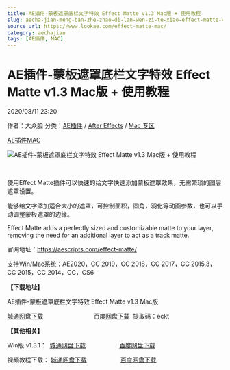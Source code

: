 ```yaml
---
title: AE插件-蒙板遮罩底栏文字特效 Effect Matte v1.3 Mac版 + 使用教程
slug: aecha-jian-meng-ban-zhe-zhao-di-lan-wen-zi-te-xiao-effect-matte-v1-3-macban-shi-yong-jiao-cheng
source_url: https://www.lookae.com/effect-matte-mac/
category: aechajian
tags: [AE插件, MAC]
---
```

# AE插件-蒙板遮罩底栏文字特效 Effect Matte v1.3 Mac版 + 使用教程

2020/08/11 23:20

作者：大众脸
分类：[AE插件](https://www.lookae.com/after-effects/aechajian/) / [After Effects](https://www.lookae.com/after-effects/) / [Mac 专区](https://www.lookae.com/mac-osx/)

[AE插件](https://www.lookae.com/tag/ae%e6%8f%92%e4%bb%b6/)[MAC](https://www.lookae.com/tag/mac/)

![AE插件-蒙板遮罩底栏文字特效 Effect Matte v1.3 Mac版 + 使用教程](https://www.lookae.com/wp-content/uploads/2018/07/Effect-Matte-.jpg "AE插件-蒙板遮罩底栏文字特效 Effect Matte v1.3 Mac版 + 使用教程-LookAE.com")

[﻿](https://cloud.video.taobao.com//play/u/705956171/p/1/e/6/t/1/50189362906.mp4?_=1")

使用Effect Matte插件可以快速的给文字快速添加蒙板遮罩效果，无需繁琐的图层遮罩设置。

能够给文字添加适合大小的遮罩，可控制面积，圆角，羽化等动画参数，也可以手动调整蒙板遮罩的边缘。

Effect Matte adds a perfectly sized and customizable matte to your layer, removing the need for an additional layer to act as a track matte.

官网地址：https://aescripts.com/effect-matte/

支持Win/Mac系统：AE2020，CC 2019，CC 2018，CC 2017，CC 2015.3，CC 2015，CC 2014，CC，CS6

**【下载地址】**

AE插件-蒙板遮罩底栏文字特效 Effect Matte v1.3 Mac版

[城通网盘下载](https://089u.com/file/680462-456699442)                              [百度网盘下载](https://pan.baidu.com/s/1GnMrc0Q8TWvAm7CXHo8gXw)  提取码：eckt

**【其他相关】**

Win版 v1.3.1：  [城通网盘下载](https://tc5.us/file/680462-407464819)                    [百度网盘下载](https://pan.baidu.com/s/1NCq81VQKimsHgf9xPhSKkQ)

视频教程下载： [城通网盘下载](https://lookae.ctfile.com/fs/680462-324510804)                    [百度网盘下载](https://pan.baidu.com/s/1A9mHyE2v9jZLuFziR4me0g)
